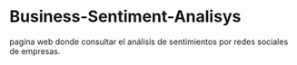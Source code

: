 # Business-Sentiment-Analisys
pagina web donde consultar el análisis de sentimientos por redes sociales de empresas.
